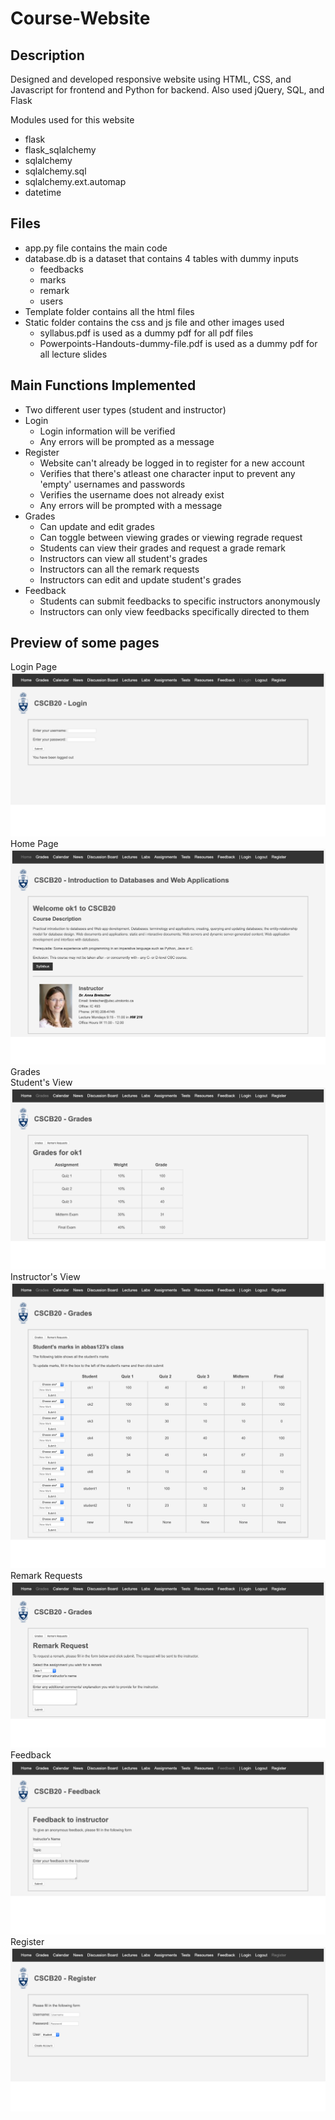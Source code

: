 # Course-Website
## Description
Designed and developed responsive website using HTML, CSS, and Javascript for frontend and Python for backend. Also used jQuery, SQL, and Flask

Modules used for this website
* flask
* flask_sqlalchemy
* sqlalchemy
* sqlalchemy.sql
* sqlalchemy.ext.automap
* datetime

## Files
* app.py file contains the main code 
* database.db is a dataset that contains 4 tables with dummy inputs
  * feedbacks
  * marks
  * remark
  * users
* Template folder contains all the html files
* Static folder contains the css and js file and other images used
  * syllabus.pdf is used as a dummy pdf for all pdf files
  * Powerpoints-Handouts-dummy-file.pdf is used as a dummy pdf for all lecture slides
  
## Main Functions Implemented
* Two different user types (student and instructor)
* Login
  * Login information will be verified
  * Any errors will be prompted as a message
* Register
  * Website can't already be logged in to register for a new account
  * Verifies that there's atleast one character input to prevent any 'empty' usernames and passwords
  * Verifies the username does not already exist 
  * Any errors will be prompted with a message
* Grades
  * Can update and edit grades
  * Can toggle between viewing grades or viewing regrade request
  * Students can view their grades and request a grade remark 
  * Instructors can view all student's grades
  * Instructors can all the remark requests
  * Instructors can edit and update student's grades
* Feedback
  * Students can submit feedbacks to specific instructors anonymously
  * Instructors can only view feedbacks specifically directed to them
  
## Preview of some pages
Login Page
![](screenshots/Login.png)
Home Page
![](screenshots/Home.png)
Grades <br>
Student's View
![](screenshots/Grades-Student.png)
Instructor's View
![](screenshots/Grades-Instructor.png)
Remark Requests <br>
![](screenshots/Remark-Student.png)
Feedback <br>
![](screenshots/Feedback-Student.png)
Register
![](screenshots/Register.png)
